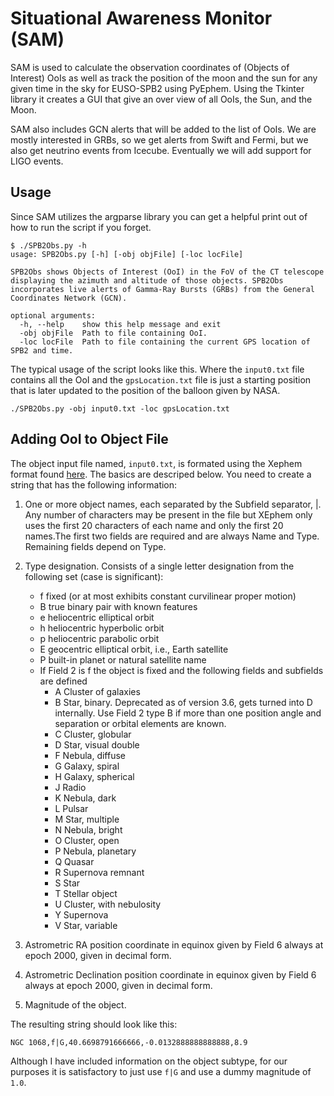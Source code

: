 # Situational Awareness Monitor (SAM)
SAM is used to calculate the observation coordinates of (Objects of Interest) OoIs as well as track the position of the moon and the sun for any given time in the sky for EUSO-SPB2 using PyEphem. Using the Tkinter library it creates a GUI that give an over view of all OoIs, the Sun, and the Moon. 

SAM also includes GCN alerts that will be added to the list of OoIs. We are mostly interested in GRBs, so we get alerts from Swift and Fermi, but we also get neutrino events from Icecube. Eventually we will add support for LIGO events.

## Usage
Since SAM utilizes the argparse library you can get a helpful print out of how to run the script if you forget.
```
$ ./SPB2Obs.py -h
usage: SPB2Obs.py [-h] [-obj objFile] [-loc locFile]

SPB2Obs shows Objects of Interest (OoI) in the FoV of the CT telescope displaying the azimuth and altitude of those objects. SPB2Obs incorporates live alerts of Gamma-Ray Bursts (GRBs) from the General
Coordinates Network (GCN).

optional arguments:
  -h, --help    show this help message and exit
  -obj objFile  Path to file containing OoI.
  -loc locFile  Path to file containing the current GPS location of SPB2 and time.
```
The typical usage of the script looks like this. Where the `input0.txt` file contains all the OoI and the `gpsLocation.txt` file is just a starting position that is later updated to the position of the balloon given by NASA.
```
./SPB2Obs.py -obj input0.txt -loc gpsLocation.txt
```

## Adding OoI to Object File
The object input file named, `input0.txt`, is formated using the Xephem format found [here](https://xephem.github.io/XEphem/Site/help/xephem.html#mozTocId800642). The basics are descriped below. You need to create a string that has the following information: 

1. One or more object names, each separated by the Subfield separator, |. Any number of characters may be present in the file but XEphem only uses the first 20 characters of each name and only the first 20 names.The first two fields are required and are always Name and Type. Remaining fields depend on Type.

2. Type designation. Consists of a single letter designation from the following set (case is significant):
   - f fixed (or at most exhibits constant curvilinear proper motion)
   - B true binary pair with known features
   - e heliocentric elliptical orbit
   - h heliocentric hyperbolic orbit
   - p heliocentric parabolic orbit
   - E geocentric elliptical orbit, i.e., Earth satellite
   - P built-in planet or natural satellite name
   - If Field 2 is f the object is fixed and the following fields and subfields are defined
     - A Cluster of galaxies
     - B Star, binary. Deprecated as of version 3.6, gets turned into D internally. Use Field 2 type B if more than one position angle and separation or orbital elements are known.
     - C Cluster, globular
     - D Star, visual double
     - F Nebula, diffuse
     - G Galaxy, spiral
     - H Galaxy, spherical
     - J Radio
     - K Nebula, dark
     - L Pulsar
     - M Star, multiple
     - N Nebula, bright
     - O Cluster, open
     - P Nebula, planetary
     - Q Quasar
     - R Supernova remnant
     - S Star
     - T Stellar object
     - U Cluster, with nebulosity
     - Y Supernova
     - V Star, variable

3. Astrometric RA position coordinate in equinox given by Field 6 always at epoch 2000, given in decimal form.

4. Astrometric Declination position coordinate in equinox given by Field 6 always at epoch 2000, given in decimal form.

5. Magnitude of the object. 

The resulting string should look like this:
```
NGC 1068,f|G,40.6698791666666,-0.0132888888888888,8.9
```
Although I have included information on the object subtype, for our purposes it is satisfactory to just use `f|G` and use a dummy magnitude of `1.0`.
